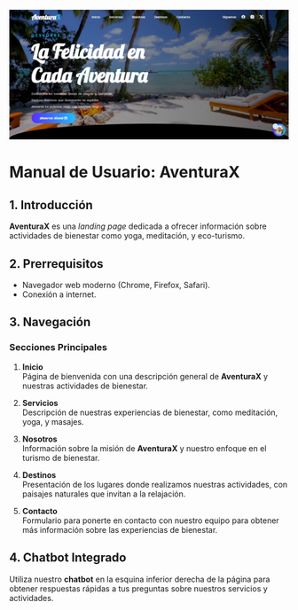 ![Portada AventuraX](/imgs/aventuraX-portada.png)

# Manual de Usuario: AventuraX

## 1. Introducción
**AventuraX** es una *landing page* dedicada a ofrecer información sobre actividades de bienestar como yoga, meditación, y eco-turismo.

## 2. Prerrequisitos
- Navegador web moderno (Chrome, Firefox, Safari).
- Conexión a internet.

## 3. Navegación

### Secciones Principales

1. **Inicio**  
   Página de bienvenida con una descripción general de **AventuraX** y nuestras actividades de bienestar.

2. **Servicios**  
   Descripción de nuestras experiencias de bienestar, como meditación, yoga, y masajes.

3. **Nosotros**  
   Información sobre la misión de **AventuraX** y nuestro enfoque en el turismo de bienestar.

4. **Destinos**  
   Presentación de los lugares donde realizamos nuestras actividades, con paisajes naturales que invitan a la relajación.

5. **Contacto**  
   Formulario para ponerte en contacto con nuestro equipo para obtener más información sobre las experiencias de bienestar.

## 4. Chatbot Integrado

Utiliza nuestro **chatbot** en la esquina inferior derecha de la página para obtener respuestas rápidas a tus preguntas sobre nuestros servicios y actividades.



